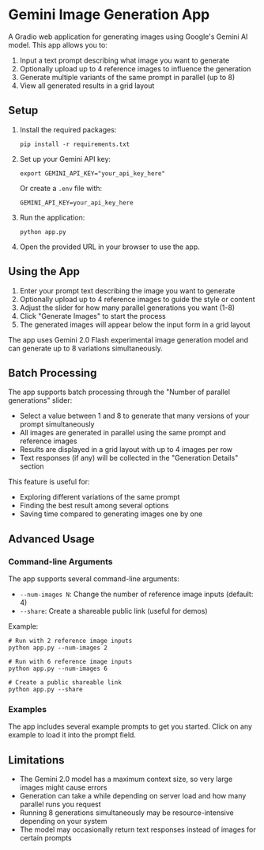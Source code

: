 # Gemini Image Generation App

A Gradio web application for generating images using Google's Gemini AI model. This app allows you to:

1. Input a text prompt describing what image you want to generate
2. Optionally upload up to 4 reference images to influence the generation
3. Generate multiple variants of the same prompt in parallel (up to 8)
4. View all generated results in a grid layout

## Setup

1. Install the required packages:

   ```
   pip install -r requirements.txt
   ```

2. Set up your Gemini API key:

   ```
   export GEMINI_API_KEY="your_api_key_here"
   ```

   Or create a `.env` file with:

   ```
   GEMINI_API_KEY=your_api_key_here
   ```

3. Run the application:

   ```
   python app.py
   ```

4. Open the provided URL in your browser to use the app.

## Using the App

1. Enter your prompt text describing the image you want to generate
2. Optionally upload up to 4 reference images to guide the style or content
3. Adjust the slider for how many parallel generations you want (1-8)
4. Click "Generate Images" to start the process
5. The generated images will appear below the input form in a grid layout

The app uses Gemini 2.0 Flash experimental image generation model and can generate up to 8 variations simultaneously.

## Batch Processing

The app supports batch processing through the "Number of parallel generations" slider:

- Select a value between 1 and 8 to generate that many versions of your prompt simultaneously
- All images are generated in parallel using the same prompt and reference images
- Results are displayed in a grid layout with up to 4 images per row
- Text responses (if any) will be collected in the "Generation Details" section

This feature is useful for:

- Exploring different variations of the same prompt
- Finding the best result among several options
- Saving time compared to generating images one by one

## Advanced Usage

### Command-line Arguments

The app supports several command-line arguments:

- `--num-images N`: Change the number of reference image inputs (default: 4)
- `--share`: Create a shareable public link (useful for demos)

Example:

```
# Run with 2 reference image inputs
python app.py --num-images 2

# Run with 6 reference image inputs
python app.py --num-images 6

# Create a public shareable link
python app.py --share
```

### Examples

The app includes several example prompts to get you started. Click on any example to load it into the prompt field.

## Limitations

- The Gemini 2.0 model has a maximum context size, so very large images might cause errors
- Generation can take a while depending on server load and how many parallel runs you request
- Running 8 generations simultaneously may be resource-intensive depending on your system
- The model may occasionally return text responses instead of images for certain prompts
